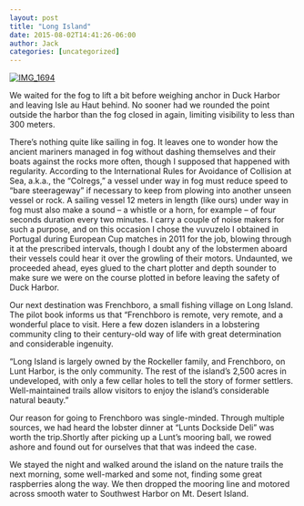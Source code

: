 ```yaml
---
layout: post
title: "Long Island"
date: 2015-08-02T14:41:26-06:00
author: Jack
categories: [uncategorized]
---
```


[![IMG_1694](http://windleblo.com/wp-content/uploads/2015/08/IMG_1694-1024x768.jpg)](/wp-content/uploads/2015/08/IMG_1694.jpg)

We waited for the fog to lift a bit before weighing anchor in Duck Harbor and leaving Isle au Haut behind. No sooner had we rounded the point outside the harbor than the fog closed in again, limiting visibility to less than 300 meters.

There’s nothing quite like sailing in fog. It leaves one to wonder how the ancient mariners managed in fog without dashing themselves and their boats against the rocks more often, though I supposed that happened with regularity. According to the International Rules for Avoidance of Collision at Sea, a.k.a., the “Colregs,” a vessel under way in fog must reduce speed to “bare steerageway” if necessary to keep from plowing into another unseen vessel or rock. A sailing vessel 12 meters in length (like ours) under way in fog must also make a sound – a whistle or a horn, for example – of four seconds duration every two minutes. I carry a couple of noise makers for such a purpose, and on this occasion I chose the vuvuzelo I obtained in Portugal during European Cup matches in 2011 for the job, blowing through it at the prescribed intervals, though I doubt any of the lobstermen aboard their vessels could hear it over the growling of their motors. Undaunted, we proceeded ahead, eyes glued to the chart plotter and depth sounder to make sure we were on the course plotted in before leaving the safety of Duck Harbor.

Our next destination was Frenchboro, a small fishing village on Long Island. The pilot book informs us that “Frenchboro is remote, very remote, and a wonderful place to visit. Here a few dozen islanders in a lobstering community cling to their century-old way of life with great determination and considerable ingenuity.

“Long Island is largely owned by the Rockeller family, and Frenchboro, on Lunt Harbor, is the only community. The rest of the island’s 2,500 acres in undeveloped, with only a few cellar holes to tell the story of former settlers. Well-maintained trails allow visitors to enjoy the island’s considerable natural beauty.”

Our reason for going to Frenchboro was single-minded. Through multiple sources, we had heard the lobster dinner at “Lunts Dockside Deli” was worth the trip.Shortly after picking up a Lunt’s mooring ball, we rowed ashore and found out for ourselves that that was indeed the case.

We stayed the night and walked around the island on the nature trails the next morning, some well-marked and some not, finding some great raspberries along the way. We then dropped the mooring line and motored across smooth water to Southwest Harbor on Mt. Desert Island.